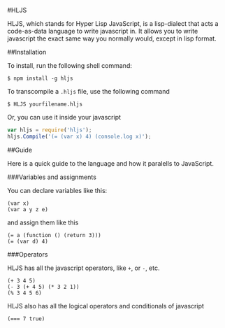 #HLJS

HLJS, which stands for Hyper Lisp JavaScript, is a lisp-dialect that acts a code-as-data language to write javascript in.
It allows you to write javascript the exact same way you normally would, except in lisp format.

##Installation

To install, run the following shell command:

`$ npm install -g hljs`

To transcompile a `.hljs` file, use the following command

`$ HLJS yourfilename.hljs`

Or, you can use it inside your javascript

```javascript
var hljs = require('hljs');
hljs.Compile('(= (var x) 4) (console.log x)');
```

##Guide

Here is a quick guide to the language and how it paralells to JavaScript.

###Variables and assignments

You can declare variables like this:

```
(var x)
(var a y z e)
```
and assign them like this

```
(= a (function () (return 3)))
(= (var d) 4)
```

###Operators

HLJS has all the javascript operators, like `+`, or `-`, etc.

```
(+ 3 4 5)
(- 3 (+ 4 5) (* 3 2 1))
(% 3 4 5 6)
```

HLJS also has all the logical operators and conditionals of javascript

```
(=== 7 true)

```

